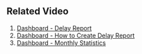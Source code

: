 
## Related Video
1. [Dashboard - Delay Report](https://www.dropbox.com/s/89676oi3lso4i9y/DDC%20Dashboard%20-%20Delay%20Report.mp4?dl=0)
2. [Dashboard - How to Create Delay Report](https://www.dropbox.com/s/vrf3yg7t4g2kce2/DDC%20Dashboard%20-%20How%20to%20Create%20Delay%20Report.mp4?dl=0)
3. [Dashboard - Monthly Statistics](https://www.dropbox.com/s/ogyllnbadxojqjm/DDC%20Dashboard%20-%20Doc%20Monthly%20Statistics.mp4?dl=0)



